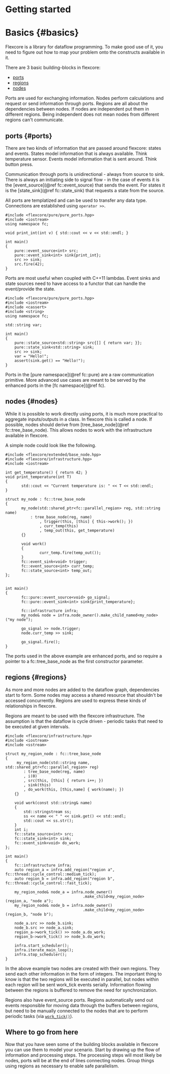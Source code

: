 Getting started
===============
# Basics {#basics}

Flexcore is a library for dataflow programming. To make good use of it, you need
to figure out how to map your problem onto the constructs available in it.

There are 3 basic building-blocks in flexcore:

  - [ports](#ports)
  - [regions](#regions)
  - [nodes](#nodes)

Ports are used for exchanging information. Nodes perform calculations and
request or send information through ports. Regions are all about the
dependencies between nodes. If nodes are independent put them in different
regions. Being independent does not mean nodes from different regions can't
communicate.

## ports {#ports}

There are two kinds of information that are passed around flexcore: states and events.
States model information that is always available. Think temperature sensor.
Events model information that is sent around. Think button press.

Communication through ports is unidirectional - always from source to sink.
There is always an initiating side to signal flow - in the case of events it is
the [event_source](@ref fc::event_source) that sends the event. For states it is
the [state_sink](@ref fc::state_sink) that requests a state from the source.

All ports are templatized and can be used to transfer any data type.
Connections are established using `operator >>`.

~~~{.cpp}
#include <flexcore/pure/pure_ports.hpp>
#include <iostream>
using namespace fc;

void print_int(int v) { std::cout << v << std::endl; }

int main()
{
	pure::event_source<int> src;
	pure::event_sink<int> sink{print_int};
	src >> sink;
	src.fire(42);
}
~~~

Ports are most useful when coupled with C++11 lambdas. Event sinks and state
sources need to have access to a functor that can handle the event/provide the
state.

~~~{.cpp}
#include <flexcore/pure/pure_ports.hpp>
#include <iostream>
#include <cassert>
#include <string>
using namespace fc;

std::string var;

int main()
{
	pure::state_source<std::string> src{[] { return var; }};
	pure::state_sink<std::string> sink;
	src >> sink;
	var = "Hello!";
	assert(sink.get() == "Hello!");
}
~~~

Ports in the [pure namespace](@ref fc::pure) are a raw communication primitive.
More advanced use cases are meant to be served by the enhanced ports in the
[fc namespace](@ref fc).

## nodes {#nodes}
While it is possible to work directly using ports, it is much more practical to
aggregate inputs/outputs in a class. In flexcore this is called a node. If
possible, nodes should derive from [tree_base_node](@ref fc::tree_base_node).
This allows nodes to work with the infrastructure available in flexcore.

A simple node could look like the following.

~~~{.cpp}
#include <flexcore/extended/base_node.hpp>
#include <flexcore/infrastructure.hpp>
#include <iostream>

int get_temperature() { return 42; }
void print_temperature(int T)
{
       std::cout << "Current temperature is: " << T << std::endl;
}

struct my_node : fc::tree_base_node
{
       my_node(std::shared_ptr<fc::parallel_region> reg, std::string name)
           : tree_base_node(reg, name)
               , trigger(this, [this] { this->work(); })
               , curr_temp(this)
               , temp_out(this, get_temperature)
       {}

       void work()
       {
               curr_temp.fire(temp_out());
       }
       fc::event_sink<void> trigger;
       fc::event_source<int> curr_temp;
       fc::state_source<int> temp_out;
};


int main()
{
       fc::pure::event_source<void> go_signal;
       fc::pure::event_sink<int> sink{print_temperature};

       fc::infrastructure infra;
       my_node& node = infra.node_owner().make_child_named<my_node>("my node");

       go_signal >> node.trigger;
       node.curr_temp >> sink;

       go_signal.fire();
}
~~~

The ports used in the above example are enhanced ports, and so require a
pointer to a fc::tree_base_node as the first constructor parameter.

## regions {#regions}

As more and more nodes are added to the dataflow graph, dependencies start to
form. Some nodes may access a shared resource that shouldn't be accessed
concurrently. Regions are used to express these kinds of relationships in
flexcore.

Regions are meant to be used with the flexcore infrastructure. The assumption
is that the dataflow is cycle driven - periodic tasks that need to be executed
at given intervals.

~~~{.cpp}
#include <flexcore/infrastructure.hpp>
#include <iostream>
#include <sstream>

struct my_region_node : fc::tree_base_node
{
	 my_region_node(std::string name, std::shared_ptr<fc::parallel_region> reg)
		: tree_base_node(reg, name)
		, i(0)
		, src(this, [this] { return i++; })
		, sink(this)
		, do_work(this, [this,name] { work(name); })
	{}

	void work(const std::string& name)
	{
		std::stringstream ss;
		ss << name << " " << sink.get() << std::endl;
		std::cout << ss.str();
	}
	int i;
	fc::state_source<int> src;
	fc::state_sink<int> sink;
	fc::event_sink<void> do_work;
};

int main()
{
	fc::infrastructure infra;
	auto region_a = infra.add_region("region a", fc::thread::cycle_control::medium_tick);
	auto region_b = infra.add_region("region b", fc::thread::cycle_control::fast_tick);

	my_region_node& node_a = infra.node_owner()
	                              .make_child<my_region_node>(region_a, "node a");
	my_region_node& node_b = infra.node_owner()
	                              .make_child<my_region_node>(region_b, "node b");

	node_a.src >> node_b.sink;
	node_b.src >> node_a.sink;
	region_a->work_tick() >> node_a.do_work;
	region_b->work_tick() >> node_b.do_work;

	infra.start_scheduler();
	infra.iterate_main_loop();
	infra.stop_scheduler();
}
~~~

In the above example two nodes are created with their own regions. They send
each other information in the form of integers. The important thing to know is
that the two regions will be executed in parallel, but nodes within each region
will be sent work_tick events serially. Information flowing between the regions
is buffered to remove the need for synchronization.

Regions also have event_source ports. Regions automatically send out events
responsible for moving data through the buffers between regions, but need to be
manually connected to the nodes that are to perform periodic tasks (via
[`work_tick()`](fc::parallel_region::work_tick)).

## Where to go from here

Now that you have seen some of the building blocks available in flexcore you
can use them to model your scenario. Start by drawing up the flow of
information and processing steps. The processing steps will most likely be
nodes, ports will be at the end of lines connecting nodes. Group things using
regions as necessary to enable safe parallelism.
